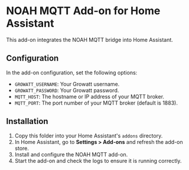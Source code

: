 # NOAH MQTT Add-on for Home Assistant

This add-on integrates the NOAH MQTT bridge into Home Assistant.

## Configuration

In the add-on configuration, set the following options:

- `GROWATT_USERNAME`: Your Growatt username.
- `GROWATT_PASSWORD`: Your Growatt password.
- `MQTT_HOST`: The hostname or IP address of your MQTT broker.
- `MQTT_PORT`: The port number of your MQTT broker (default is 1883).

## Installation

1. Copy this folder into your Home Assistant's `addons` directory.
2. In Home Assistant, go to **Settings > Add-ons** and refresh the add-on store.
3. Install and configure the NOAH MQTT add-on.
4. Start the add-on and check the logs to ensure it is running correctly.
